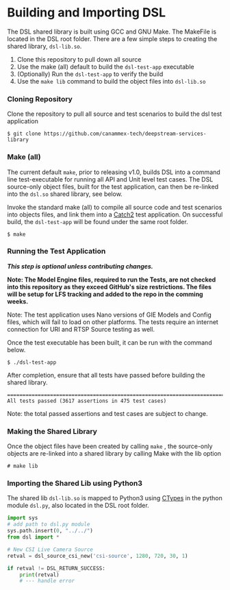 # Building and Importing DSL

The DSL shared library is built using GCC and GNU Make. The MakeFile is located in the DSL root folder.
There are a few simple steps to creating the shared library, `dsl-lib.so`.

1. Clone this repository to pull down all source
2. Use the make (all) default to build the `dsl-test-app` executable
3. (Optionally) Run the `dsl-test-app` to verify the build
4. Use the `make lib` command to build the object files into `dsl-lib.so`

### Cloning Repository
Clone the repository to pull all source and test scenarios to build the dsl test application
```
$ git clone https://github.com/canammex-tech/deepstream-services-library
```

### Make (all)
The current default `make`, prior to releasing v1.0, builds DSL into a command line test-executable for running all API and Unit level test cases. The DSL source-only object files, built for the test application, can then be re-linked into the `dsl.so` shared library, see below.

Invoke the standard make (all) to  compile all source code and test scenarios into objects files, and link them into a [Catch2](https://github.com/catchorg/Catch2) test application. On successful build, the `dsl-test-app` will be found under the same root folder.

```
$ make
```

### Running the Test Application
***This step is optional unless contributing changes.***

**Note: The Model Engine files, required to run the Tests, are not checked into this repository as they exceed GitHub's size restrictions.  The files will be setup for LFS tracking and added to the repo in the comming weeks.** 

Note: The test application uses Nano versions of GIE Models and Config files, which will fail to load on other platforms. The tests require an internet connection for URI and RTSP Source testing as well. 

Once the test executable has been built, it can be run with the command below.

```
$ ./dsl-test-app
```

After completion, ensure that all tests have passed before building the shared library.
```
===============================================================================
All tests passed (3617 assertions in 475 test cases)
```

Note: the total passed assertions and test cases are subject to change.

### Making the Shared Library
Once the object files have been created by calling `make` , the source-only objects are re-linked into a shared library by calling Make with the lib option

```
# make lib
```

### Importing the Shared Lib using Python3
The shared lib `dsl-lib.so` is mapped to Python3 using [CTypes](https://docs.python.org/3/library/ctypes.html) in the python module `dsl.py`, also located in the DSL root folder.

```python
import sys
# add path to dsl.py module
sys.path.insert(0, "../../")
from dsl import *

# New CSI Live Camera Source
retval = dsl_source_csi_new('csi-source', 1280, 720, 30, 1)

if retval != DSL_RETURN_SUCCESS:
    print(retval)
    # --- handle error
```
